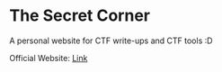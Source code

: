 # The Secret Corner
A personal website for CTF write-ups and CTF tools :D

Official Website: [Link](https://sites.google.com/view/thesecretcorner/home)
